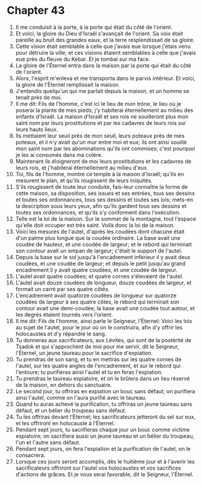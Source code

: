 # Chapter 43

1. Il me conduisit à la porte, à la porte qui était du côté de l'orient.
2. Et voici, la gloire du Dieu d'Israël s'avançait de l'orient. Sa voix était pareille au bruit des grandes eaux, et la terre resplendissait de sa gloire.
3. Cette vision était semblable à celle que j'avais eue lorsque j'étais venu pour détruire la ville; et ces visions étaient semblables à celle que j'avais eue près du fleuve du Kebar. Et je tombai sur ma face.
4. La gloire de l'Éternel entra dans la maison par la porte qui était du côté de l'orient.
5. Alors, l'esprit m'enleva et me transporta dans le parvis intérieur. Et voici, la gloire de l'Éternel remplissait la maison.
6. J'entendis quelqu'un qui me parlait depuis la maison, et un homme se tenait près de moi.
7. Il me dit: Fils de l'homme, c'est ici le lieu de mon trône, le lieu où je poserai la plante de mes pieds; j'y habiterai éternellement au milieu des enfants d'Israël. La maison d'Israël et ses rois ne souilleront plus mon saint nom par leurs prostitutions et par les cadavres de leurs rois sur leurs hauts lieux.
8. Ils mettaient leur seuil près de mon seuil, leurs poteaux près de mes poteaux, et il n'y avait qu'un mur entre moi et eux; ils ont ainsi souillé mon saint nom par les abominations qu'ils ont commises; c'est pourquoi je les ai consumés dans ma colère.
9. Maintenant ils éloigneront de moi leurs prostitutions et les cadavres de leurs rois, et j'habiterai éternellement au milieu d'eux.
10. Toi, fils de l'homme, montre ce temple à la maison d'Israël; qu'ils en mesurent le plan, et qu'ils rougissent de leurs iniquités.
11. S'ils rougissent de toute leur conduite, fais-leur connaître la forme de cette maison, sa disposition, ses issues et ses entrées, tous ses dessins et toutes ses ordonnances, tous ses dessins et toutes ses lois; mets-en la description sous leurs yeux, afin qu'ils gardent tous ses dessins et toutes ses ordonnances, et qu'ils s'y conforment dans l'exécution.
12. Telle est la loi de la maison. Sur le sommet de la montagne, tout l'espace qu'elle doit occuper est très saint. Voilà donc la loi de la maison.
13. Voici les mesures de l'autel, d'après les coudées dont chacune était d'un palme plus longue que la coudée ordinaire. La base avait une coudée de hauteur, et une coudée de largeur; et le rebord qui terminait son contour avait un empan de largeur; c'était le support de l'autel.
14. Depuis la base sur le sol jusqu'à l'encadrement inférieur il y avait deux coudées, et une coudée de largeur; et depuis le petit jusqu'au grand encadrement il y avait quatre coudées, et une coudée de largeur.
15. L'autel avait quatre coudées; et quatre cornes s'élevaient de l'autel.
16. L'autel avait douze coudées de longueur, douze coudées de largeur, et formait un carré par ses quatre côtés.
17. L'encadrement avait quatorze coudées de longueur sur quatorze coudées de largeur à ses quatre côtés, le rebord qui terminait son contour avait une demi-coudée; la base avait une coudée tout autour, et les degrés étaient tournés vers l'orient.
18. Il me dit: Fils de l'homme, ainsi parle le Seigneur, l'Éternel: Voici les lois au sujet de l'autel, pour le jour où on le construira, afin d'y offrir les holocaustes et d'y répandre le sang.
19. Tu donneras aux sacrificateurs, aux Lévites, qui sont de la postérité de Tsadok et qui s'approchent de moi pour me servir, dit le Seigneur, l'Éternel, un jeune taureau pour le sacrifice d'expiation.
20. Tu prendras de son sang, et tu en mettras sur les quatre cornes de l'autel, sur les quatre angles de l'encadrement, et sur le rebord qui l'entoure; tu purifieras ainsi l'autel et tu en feras l'expiation.
21. Tu prendras le taureau expiatoire, et on le brûlera dans un lieu réservé de la maison, en dehors du sanctuaire.
22. Le second jour, tu offriras en expiation un bouc sans défaut; on purifiera ainsi l'autel, comme on l'aura purifié avec le taureau.
23. Quand tu auras achevé la purification, tu offriras un jeune taureau sans défaut, et un bélier du troupeau sans défaut.
24. Tu les offriras devant l'Éternel; les sacrificateurs jetteront du sel sur eux, et les offriront en holocauste à l'Éternel.
25. Pendant sept jours, tu sacrifieras chaque jour un bouc comme victime expiatoire; on sacrifiera aussi un jeune taureau et un bélier du troupeau, l'un et l'autre sans défaut.
26. Pendant sept jours, on fera l'expiation et la purification de l'autel, on le consacrera.
27. Lorsque ces jours seront accomplis, dès le huitième jour et à l'avenir les sacrificateurs offriront sur l'autel vos holocaustes et vos sacrifices d'actions de grâces. Et je vous serai favorable, dit le Seigneur, l'Éternel.


